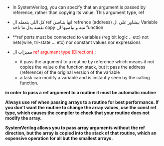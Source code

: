 
- In SystemVerilog, you can specify that an argument is passed by reference, rather than copying its value. This argument type, ref

- كل اللي بتعمله ال ref انها بتباصي refrence (address) بيشاور علي ال Variable نفسه بدل ما تاخد copy منه و تباصيها لل function 
- **ref ports must be connected to variables (reg bit logic .. etc) not nets(wire, tri-state ... etc) nor constant values nor expressions
 
- مميزات ال <span style="color:rgb(255, 0, 0)">ref argument type (Direction)</span> <span style="color:rgb(255, 0, 0)"></span>:
	- it pass the argument to a routine by reference which means it not copies the value o the function stack, but it pass the address (reference) of the original version of the variable
	- a task can modify a variable and is instantly seen by the calling function.

**in order to pass a ref argument to a routine it must be automatic routine**

**Always use ref when passing arrays to a routine for best performance. If you don’t want the routine to change the array values, use the const ref type, which causes the compiler to check that your routine does not modify the array.**

**SystemVerilog allows you to pass array arguments without the ref direction, but the array is copied into the stack of that routine, which an expensive operation for all but the smallest arrays.**
